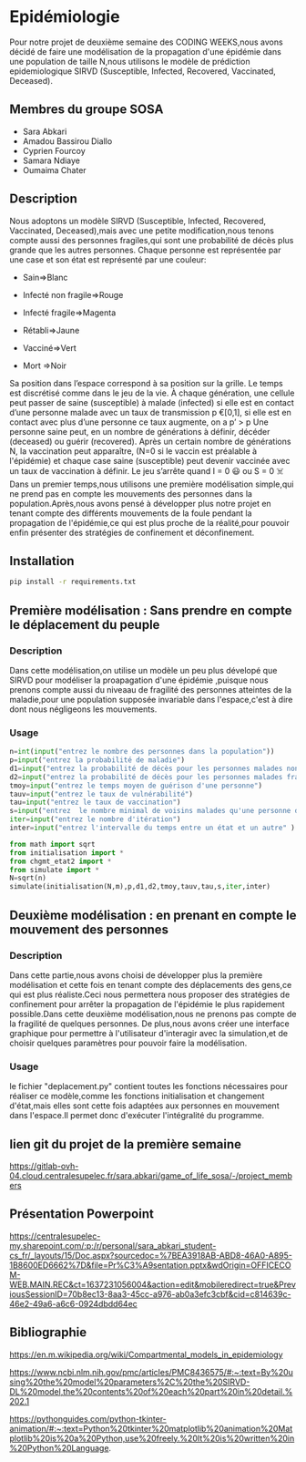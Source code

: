# Epidémiologie


Pour notre projet de deuxième semaine des CODING WEEKS,nous avons décidé de faire une modélisation de la propagation d'une épidémie dans une population de taille N,nous utilisons le modèle de prédiction  epidemiologique SIRVD  (Susceptible, Infected, Recovered, Vaccinated, Deceased).

## Membres du groupe SOSA

 - Sara Abkari
 - Amadou Bassirou Diallo
 - Cyprien Fourcoy
 - Samara Ndiaye
 - Oumaima Chater

## Description 

Nous adoptons un modèle SIRVD (Susceptible, Infected, Recovered, Vaccinated, Deceased),mais avec une petite modification,nous tenons compte aussi des personnes fragiles,qui sont une probabilité de décès plus grande que les autres personnes.
Chaque personne est représentée par une case et son état est représenté par une couleur:

 - Sain=>Blanc

 - Infecté non fragile=>Rouge

 - Infecté fragile=>Magenta
            
 - Rétabli=>Jaune
            
 - Vacciné=>Vert
            
 - Mort =>Noir

 
            
Sa position dans l’espace correspond à sa position sur la grille. Le temps est discrétisé comme dans le jeu de la vie. À chaque génération, une cellule peut passer de saine (susceptible) à malade (infected) si elle est en contact d’une personne malade avec un taux de transmission p €[0,1], si elle est en contact avec plus d’une personne ce taux augmente, on a p’ > p 
Une personne saine peut, en un nombre de générations à définir, décéder (deceased) ou guérir (recovered). Après un certain nombre de générations N, la vaccination peut apparaître, (N=0 si le vaccin est préalable à l'épidémie) et chaque case saine (susceptible) peut devenir vaccinée avec un taux de vaccination à définir. 
Le jeu s’arrête quand I = 0 😃 ou S = 0 ☠️
Dans un premier temps,nous utilisons une première modélisation simple,qui ne prend pas en compte les mouvements des personnes dans la population.Après,nous avons pensé à développer plus notre projet en tenant compte des différents mouvements de la foule pendant la propagation de l'épidémie,ce qui est plus proche de la réalité,pour pouvoir enfin présenter des stratégies de confinement et déconfinement.

 ## Installation 

```bash
pip install -r requirements.txt
```

## Première modélisation : Sans prendre en compte le déplacement du peuple

### Description

Dans cette modélisation,on utilise un modèle un peu plus dévelopé que SIRVD pour modéliser la proapagation d'une épidémie ,puisque nous prenons compte aussi du niveaau de fragilité des personnes atteintes de la maladie,pour une population supposée invariable dans l'espace,c'est à dire dont nous négligeons les mouvements.

### Usage

```python
n=int(input("entrez le nombre des personnes dans la population"))
p=input("entrez la probabilité de maladie")
d1=input("entrez la probabilité de décès pour les personnes malades non fragiles")
d2=input("entrez la probabilité de décès pour les personnes malades fragiles")
tmoy=input("entrez le temps moyen de guérison d'une personne")
tauv=input("entrez le taux de vulnérabilité")
tau=input("entrez le taux de vaccination")
s=input("entrez  le nombre minimal de voisins malades qu'une personne doit avoir pour que l'on ajoute à la liste des personnes à vacciner")
iter=input("entrez le nombre d'itération")
inter=input("entrez l'intervalle du temps entre un état et un autre" )

from math import sqrt
from initialisation import *
from chgmt_etat2 import *
from simulate import *
N=sqrt(n)
simulate(initialisation(N,m),p,d1,d2,tmoy,tauv,tau,s,iter,inter)


```

## Deuxième modélisation : en prenant en compte le mouvement des personnes

### Description

Dans cette partie,nous avons choisi de développer plus la première modélisation et cette fois en tenant compte des déplacements des gens,ce qui est plus réaliste.Ceci nous permettera nous proposer des stratégies de confinement pour arrêter la propagation de l'épidémie le plus rapidement possible.Dans cette deuxième modélisation,nous ne prenons pas compte de la fragilité de quelques personnes.
De plus,nous avons créer une interface graphique pour permettre à l'utilisateur d'interagir avec la simulation,et de choisir quelques paramètres pour pouvoir faire la modélisation.

### Usage

le fichier "deplacement.py" contient toutes les fonctions nécessaires pour réaliser ce modèle,comme les fonctions initialisation et changement d'état,mais elles sont cette fois adaptées aux personnes en mouvement dans l'espace.Il permet donc d'exécuter l'intégralité du programme.



## lien git du projet de la première semaine

https://gitlab-ovh-04.cloud.centralesupelec.fr/sara.abkari/game_of_life_sosa/-/project_members


## Présentation Powerpoint

https://centralesupelec-my.sharepoint.com/:p:/r/personal/sara_abkari_student-cs_fr/_layouts/15/Doc.aspx?sourcedoc=%7BEA3918AB-ABD8-46A0-A895-1B8600ED6662%7D&file=Pr%C3%A9sentation.pptx&wdOrigin=OFFICECOM-WEB.MAIN.REC&ct=1637231056004&action=edit&mobileredirect=true&PreviousSessionID=70b8ec13-8aa3-45cc-a976-ab0a3efc3cbf&cid=c814639c-46e2-49a6-a6c6-0924dbdd64ec


## Bibliographie

https://en.m.wikipedia.org/wiki/Compartmental_models_in_epidemiology

https://www.ncbi.nlm.nih.gov/pmc/articles/PMC8436575/#:~:text=By%20using%20the%20model%20parameters%2C%20the%20SIRVD-DL%20model,the%20contents%20of%20each%20part%20in%20detail.%202.1

https://pythonguides.com/python-tkinter-animation/#:~:text=Python%20tkinter%20matplotlib%20animation%20Matplotlib%20is%20a%20Python,use%20freely.%20It%20is%20written%20in%20Python%20Language.


















 

 



